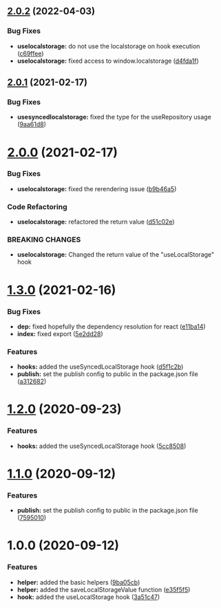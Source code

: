 ## [2.0.2](https://github.com/YannickFricke/use-local-storage/compare/v2.0.1...v2.0.2) (2022-04-03)


### Bug Fixes

* **uselocalstorage:** do not use the localstorage on hook execution ([c69ffee](https://github.com/YannickFricke/use-local-storage/commit/c69ffeebdc438714aba8eece2b46099adff4b77a))
* **uselocalstorage:** fixed access to window.localstorage ([d4fda1f](https://github.com/YannickFricke/use-local-storage/commit/d4fda1fc73af2c38d28106a4cc233a15fd4f892b))

## [2.0.1](https://github.com/YannickFricke/use-local-storage/compare/v2.0.0...v2.0.1) (2021-02-17)


### Bug Fixes

* **usesyncedlocalstorage:** fixed the type for the useRepository usage ([9aa61d8](https://github.com/YannickFricke/use-local-storage/commit/9aa61d8dbdb6d2e5f91a8ec04ccb2760e26977e1))

# [2.0.0](https://github.com/YannickFricke/use-local-storage/compare/v1.3.0...v2.0.0) (2021-02-17)


### Bug Fixes

* **uselocalstorage:** fixed the rerendering issue ([b9b46a5](https://github.com/YannickFricke/use-local-storage/commit/b9b46a5767d52625abe7e2e7370ea76fe778cd83))


### Code Refactoring

* **uselocalstorage:** refactored the return value ([d51c02e](https://github.com/YannickFricke/use-local-storage/commit/d51c02e84f8d52a48fc5347bb59c0c951d1cd77e))


### BREAKING CHANGES

* **uselocalstorage:** Changed the return value of the "useLocalStorage" hook

# [1.3.0](https://github.com/YannickFricke/use-local-storage/compare/v1.2.0...v1.3.0) (2021-02-16)


### Bug Fixes

* **dep:** fixed hopefully the dependency resolution for react ([e11ba14](https://github.com/YannickFricke/use-local-storage/commit/e11ba149b5ba973cf297a9f616383be0cfb450fd))
* **index:** fixed export ([5e2dd28](https://github.com/YannickFricke/use-local-storage/commit/5e2dd28d5402ae685504d2562e1519bd0dcb7e51))


### Features

* **hooks:** added the useSyncedLocalStorage hook ([d5f1c2b](https://github.com/YannickFricke/use-local-storage/commit/d5f1c2b06a7d6bd7bab2ee5109c6fa29974b84b0))
* **publish:** set the publish config to public in the package.json file ([a312682](https://github.com/YannickFricke/use-local-storage/commit/a312682b914446bb494608beb676a74ca14c6bde))

# [1.2.0](https://github.com/YannickFricke/use-local-storage/compare/v1.1.0...v1.2.0) (2020-09-23)

### Features

-   **hooks:** added the useSyncedLocalStorage hook ([5cc8508](https://github.com/YannickFricke/use-local-storage/commit/5cc85087baa274b67f2e6a3c67877f6b056b31c9))

# [1.1.0](https://github.com/YannickFricke/use-local-storage/compare/v1.0.0...v1.1.0) (2020-09-12)

### Features

-   **publish:** set the publish config to public in the package.json file ([7595010](https://github.com/YannickFricke/use-local-storage/commit/7595010be42c3ec6eb8231bbbde51ad0f8841711))

# 1.0.0 (2020-09-12)

### Features

-   **helper:** added the basic helpers ([9ba05cb](https://github.com/YannickFricke/use-local-storage/commit/9ba05cb18b5aefa967c2f5565f81eb2b3a284ed5))
-   **helper:** added the saveLocalStorageValue function ([e35f5f5](https://github.com/YannickFricke/use-local-storage/commit/e35f5f5ec07e475aa62e99b89e0c42219d1b2651))
-   **hook:** added the useLocalStorage hook ([3a51c47](https://github.com/YannickFricke/use-local-storage/commit/3a51c474c4e609832aec86c10696428bf7a5b903))
